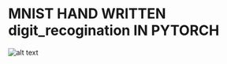 #  MNIST HAND WRITTEN digit_recogination IN PYTORCH


![alt text](https://github.com/rakshitrk/handwriten_digit_recogination/blob/master/index1.png)
